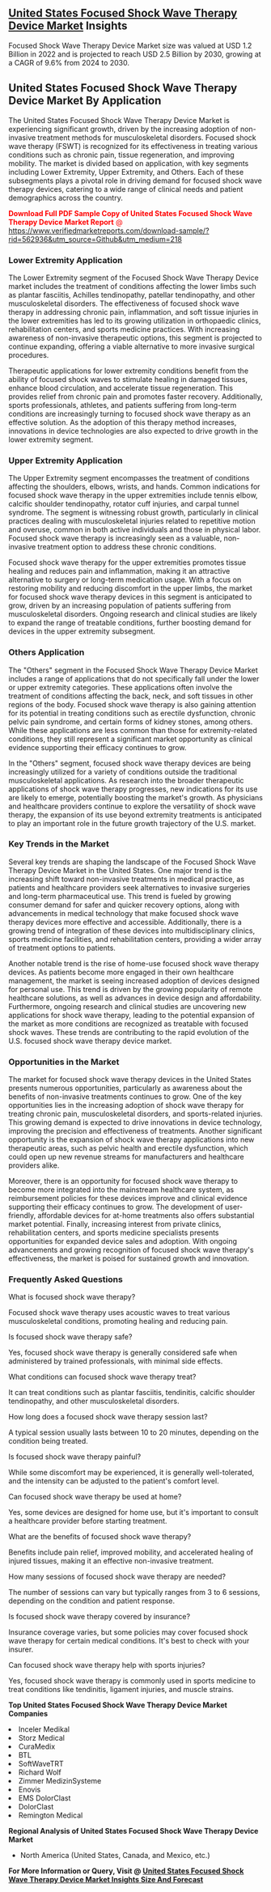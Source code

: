 <h2><a href="https://www.verifiedmarketreports.com/download-sample/?rid=562936&amp;utm_source=Github&amp;utm_medium=218" target="_blank">United States Focused Shock Wave Therapy Device Market</a> Insights</h2><p>Focused Shock Wave Therapy Device Market size was valued at USD 1.2 Billion in 2022 and is projected to reach USD 2.5 Billion by 2030, growing at a CAGR of 9.6% from 2024 to 2030.</p><p><div> <h2>United States Focused Shock Wave Therapy Device Market By Application</h2> <p>The United States Focused Shock Wave Therapy Device Market is experiencing significant growth, driven by the increasing adoption of non-invasive treatment methods for musculoskeletal disorders. Focused shock wave therapy (FSWT) is recognized for its effectiveness in treating various conditions such as chronic pain, tissue regeneration, and improving mobility. The market is divided based on application, with key segments including Lower Extremity, Upper Extremity, and Others. Each of these subsegments plays a pivotal role in driving demand for focused shock wave therapy devices, catering to a wide range of clinical needs and patient demographics across the country.</p> <p><p><span class=""><span style="color: #ff0000;"><strong>Download Full PDF Sample Copy of United States Focused Shock Wave Therapy Device Market Report</strong> @ </span><a href="https://www.verifiedmarketreports.com/download-sample/?rid=562936&amp;utm_source=Github&amp;utm_medium=218" target="_blank">https://www.verifiedmarketreports.com/download-sample/?rid=562936&amp;utm_source=Github&amp;utm_medium=218</a></span></p></p> <h3>Lower Extremity Application</h3> <p>The Lower Extremity segment of the Focused Shock Wave Therapy Device market includes the treatment of conditions affecting the lower limbs such as plantar fasciitis, Achilles tendinopathy, patellar tendinopathy, and other musculoskeletal disorders. The effectiveness of focused shock wave therapy in addressing chronic pain, inflammation, and soft tissue injuries in the lower extremities has led to its growing utilization in orthopaedic clinics, rehabilitation centers, and sports medicine practices. With increasing awareness of non-invasive therapeutic options, this segment is projected to continue expanding, offering a viable alternative to more invasive surgical procedures.</p> <p>Therapeutic applications for lower extremity conditions benefit from the ability of focused shock waves to stimulate healing in damaged tissues, enhance blood circulation, and accelerate tissue regeneration. This provides relief from chronic pain and promotes faster recovery. Additionally, sports professionals, athletes, and patients suffering from long-term conditions are increasingly turning to focused shock wave therapy as an effective solution. As the adoption of this therapy method increases, innovations in device technologies are also expected to drive growth in the lower extremity segment.</p> <h3>Upper Extremity Application</h3> <p>The Upper Extremity segment encompasses the treatment of conditions affecting the shoulders, elbows, wrists, and hands. Common indications for focused shock wave therapy in the upper extremities include tennis elbow, calcific shoulder tendinopathy, rotator cuff injuries, and carpal tunnel syndrome. The segment is witnessing robust growth, particularly in clinical practices dealing with musculoskeletal injuries related to repetitive motion and overuse, common in both active individuals and those in physical labor. Focused shock wave therapy is increasingly seen as a valuable, non-invasive treatment option to address these chronic conditions.</p> <p>Focused shock wave therapy for the upper extremities promotes tissue healing and reduces pain and inflammation, making it an attractive alternative to surgery or long-term medication usage. With a focus on restoring mobility and reducing discomfort in the upper limbs, the market for focused shock wave therapy devices in this segment is anticipated to grow, driven by an increasing population of patients suffering from musculoskeletal disorders. Ongoing research and clinical studies are likely to expand the range of treatable conditions, further boosting demand for devices in the upper extremity subsegment.</p> <h3>Others Application</h3> <p>The "Others" segment in the Focused Shock Wave Therapy Device Market includes a range of applications that do not specifically fall under the lower or upper extremity categories. These applications often involve the treatment of conditions affecting the back, neck, and soft tissues in other regions of the body. Focused shock wave therapy is also gaining attention for its potential in treating conditions such as erectile dysfunction, chronic pelvic pain syndrome, and certain forms of kidney stones, among others. While these applications are less common than those for extremity-related conditions, they still represent a significant market opportunity as clinical evidence supporting their efficacy continues to grow.</p> <p>In the "Others" segment, focused shock wave therapy devices are being increasingly utilized for a variety of conditions outside the traditional musculoskeletal applications. As research into the broader therapeutic applications of shock wave therapy progresses, new indications for its use are likely to emerge, potentially boosting the market's growth. As physicians and healthcare providers continue to explore the versatility of shock wave therapy, the expansion of its use beyond extremity treatments is anticipated to play an important role in the future growth trajectory of the U.S. market.</p> <h3>Key Trends in the Market</h3> <p>Several key trends are shaping the landscape of the Focused Shock Wave Therapy Device Market in the United States. One major trend is the increasing shift toward non-invasive treatments in medical practice, as patients and healthcare providers seek alternatives to invasive surgeries and long-term pharmaceutical use. This trend is fueled by growing consumer demand for safer and quicker recovery options, along with advancements in medical technology that make focused shock wave therapy devices more effective and accessible. Additionally, there is a growing trend of integration of these devices into multidisciplinary clinics, sports medicine facilities, and rehabilitation centers, providing a wider array of treatment options to patients.</p> <p>Another notable trend is the rise of home-use focused shock wave therapy devices. As patients become more engaged in their own healthcare management, the market is seeing increased adoption of devices designed for personal use. This trend is driven by the growing popularity of remote healthcare solutions, as well as advances in device design and affordability. Furthermore, ongoing research and clinical studies are uncovering new applications for shock wave therapy, leading to the potential expansion of the market as more conditions are recognized as treatable with focused shock waves. These trends are contributing to the rapid evolution of the U.S. focused shock wave therapy device market.</p> <h3>Opportunities in the Market</h3> <p>The market for focused shock wave therapy devices in the United States presents numerous opportunities, particularly as awareness about the benefits of non-invasive treatments continues to grow. One of the key opportunities lies in the increasing adoption of shock wave therapy for treating chronic pain, musculoskeletal disorders, and sports-related injuries. This growing demand is expected to drive innovations in device technology, improving the precision and effectiveness of treatments. Another significant opportunity is the expansion of shock wave therapy applications into new therapeutic areas, such as pelvic health and erectile dysfunction, which could open up new revenue streams for manufacturers and healthcare providers alike.</p> <p>Moreover, there is an opportunity for focused shock wave therapy to become more integrated into the mainstream healthcare system, as reimbursement policies for these devices improve and clinical evidence supporting their efficacy continues to grow. The development of user-friendly, affordable devices for at-home treatments also offers substantial market potential. Finally, increasing interest from private clinics, rehabilitation centers, and sports medicine specialists presents opportunities for expanded device sales and adoption. With ongoing advancements and growing recognition of focused shock wave therapy's effectiveness, the market is poised for sustained growth and innovation.</p> <h3>Frequently Asked Questions</h3> <p>What is focused shock wave therapy?</p> <p>Focused shock wave therapy uses acoustic waves to treat various musculoskeletal conditions, promoting healing and reducing pain.</p> <p>Is focused shock wave therapy safe?</p> <p>Yes, focused shock wave therapy is generally considered safe when administered by trained professionals, with minimal side effects.</p> <p>What conditions can focused shock wave therapy treat?</p> <p>It can treat conditions such as plantar fasciitis, tendinitis, calcific shoulder tendinopathy, and other musculoskeletal disorders.</p> <p>How long does a focused shock wave therapy session last?</p> <p>A typical session usually lasts between 10 to 20 minutes, depending on the condition being treated.</p> <p>Is focused shock wave therapy painful?</p> <p>While some discomfort may be experienced, it is generally well-tolerated, and the intensity can be adjusted to the patient's comfort level.</p> <p>Can focused shock wave therapy be used at home?</p> <p>Yes, some devices are designed for home use, but it's important to consult a healthcare provider before starting treatment.</p> <p>What are the benefits of focused shock wave therapy?</p> <p>Benefits include pain relief, improved mobility, and accelerated healing of injured tissues, making it an effective non-invasive treatment.</p> <p>How many sessions of focused shock wave therapy are needed?</p> <p>The number of sessions can vary but typically ranges from 3 to 6 sessions, depending on the condition and patient response.</p> <p>Is focused shock wave therapy covered by insurance?</p> <p>Insurance coverage varies, but some policies may cover focused shock wave therapy for certain medical conditions. It's best to check with your insurer.</p> <p>Can focused shock wave therapy help with sports injuries?</p> <p>Yes, focused shock wave therapy is commonly used in sports medicine to treat conditions like tendinitis, ligament injuries, and muscle strains.</p> </div></p><p><strong>Top United States Focused Shock Wave Therapy Device Market Companies</strong></p><div data-test-id=""><p><li>Inceler Medikal</li><li> Storz Medical</li><li> CuraMedix</li><li> BTL</li><li> SoftWaveTRT</li><li> Richard Wolf</li><li> Zimmer MedizinSysteme</li><li> Enovis</li><li> EMS DolorClast</li><li> DolorClast</li><li> Remington Medical</li></p><div><strong>Regional Analysis of&nbsp;United States Focused Shock Wave Therapy Device Market</strong></div><ul><li dir="ltr"><p dir="ltr">North America&nbsp;(United States, Canada, and Mexico, etc.)</p></li></ul><p><strong>For More Information or Query, Visit @&nbsp;</strong><strong><a href="https://www.verifiedmarketreports.com/product/focused-shock-wave-therapy-device-market/?utm_source=Github&amp;utm_medium=218" target="_blank">United States Focused Shock Wave Therapy Device Market Insights Size And Forecast</a></strong></p></div>
